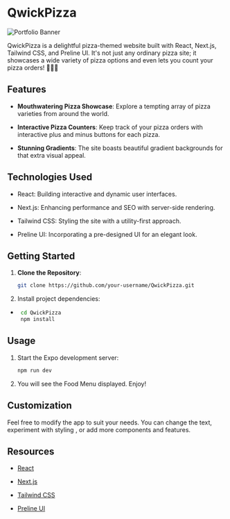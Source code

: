 # QwickPizza
![Portfolio Banner](https://github.com/iamjohndevboy/Hello-Native/blob/ec8229f36c19b6ce22d39fdef689783a39c3861c/Hello%20World.png)

QwickPizza is a delightful pizza-themed website built with React, Next.js, Tailwind CSS, and Preline UI. It's not just any ordinary pizza site; it showcases a wide variety of pizza options and even lets you count your pizza orders! 🍕🍕🍕

## Features

- **Mouthwatering Pizza Showcase**: Explore a tempting array of pizza varieties from around the world.

- **Interactive Pizza Counters**: Keep track of your pizza orders with interactive plus and minus buttons for each pizza.

- **Stunning Gradients**: The site boasts beautiful gradient backgrounds for that extra visual appeal.

## Technologies Used

- React: Building interactive and dynamic user interfaces.

- Next.js: Enhancing performance and SEO with server-side rendering.

- Tailwind CSS: Styling the site with a utility-first approach.

- Preline UI: Incorporating a pre-designed UI for an elegant look.

## Getting Started

1. **Clone the Repository**:

   ```bash
   git clone https://github.com/your-username/QwickPizza.git
   
2. Install project dependencies:

- ```bash
   cd QwickPizza
   npm install
  
## Usage

1. Start the Expo development server:
   ```bash
   npm run dev

2. You will see the Food Menu displayed. Enjoy!
## Customization
Feel free to modify the app to suit your needs. You can change the text, experiment with styling , or add more components and features.
## Resources

- [React](https://react.dev/)

- [Next.js](https://nextjs.org/)

- [Tailwind CSS](https://tailwindcss.com/)

- [Preline UI](https://preline.co/index.html)
